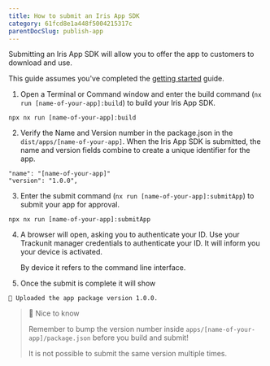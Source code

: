 ```yaml
---
title: How to submit an Iris App SDK
category: 61fcd8e1a448f5004215317c
parentDocSlug: publish-app
---
```



Submitting an Iris App SDK will allow you to offer the app to customers to download and use.

This guide assumes you've completed the [getting started](./getting-started) guide.

1. Open a Terminal or Command window and enter the build command (`nx run [name-of-your-app]:build`) to build your Iris App SDK.

```
npx nx run [name-of-your-app]:build
```

2. Verify the Name and Version number in the package.json in the `dist/apps/[name-of-your-app]`. When the Iris App SDK is submitted, the name and version fields combine to create a unique identifier for the app.

```
"name": "[name-of-your-app]"
"version": "1.0.0",
```

3. Enter the submit command (`nx run [name-of-your-app]:submitApp`) to submit your app for approval.

```
npx nx run [name-of-your-app]:submitApp
```

4. A browser will open, asking you to authenticate your ID. Use your Trackunit manager credentials to authenticate your ID. It will inform you your device is activated.

   By device it refers to the command line interface.

5. Once the submit is complete it will show

```
🚀 Uploaded the app package version 1.0.0.
```

> 📘 Nice to know
>
> Remember to bump the version number inside `apps/[name-of-your-app]/package.json` before you build and submit!
>
> It is not possible to submit the same version multiple times.
